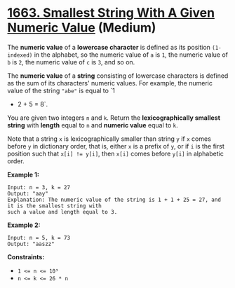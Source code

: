 # [1663. Smallest String With A Given Numeric Value][link] (Medium)

[link]: https://leetcode.com/problems/smallest-string-with-a-given-numeric-value/

The **numeric value** of a **lowercase character** is defined as its position `(1-indexed)` in the
alphabet, so the numeric value of `a` is `1`, the numeric value of `b` is `2`, the numeric value of
`c` is `3`, and so on.

The **numeric value** of a **string** consisting of lowercase characters is defined as the sum of
its characters' numeric values. For example, the numeric value of the string `"abe"` is equal to `1
+ 2 + 5 = 8`.

You are given two integers `n` and `k`. Return the **lexicographically smallest string** with
**length** equal to `n` and **numeric value** equal to `k`.

Note that a string `x` is lexicographically smaller than string `y` if `x` comes before `y` in
dictionary order, that is, either `x` is a prefix of `y`, or if `i` is the first position such that
`x[i] != y[i]`, then `x[i]` comes before `y[i]` in alphabetic order.

**Example 1:**

```
Input: n = 3, k = 27
Output: "aay"
Explanation: The numeric value of the string is 1 + 1 + 25 = 27, and it is the smallest string with
such a value and length equal to 3.
```

**Example 2:**

```
Input: n = 5, k = 73
Output: "aaszz"
```

**Constraints:**

- `1 <= n <= 10⁵`
- `n <= k <= 26 * n`
